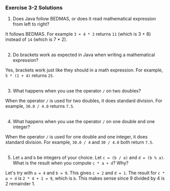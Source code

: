 ### Exercise 3-2 Solutions

1. Does Java follow BEDMAS, or does it read mathematical expression from left to right?

It follows BEDMAS. For example `3 + 4 * 2` returns `11` (which is 3 + 8) instead of `14` (which is 7 * 2).
<br></br>

2. Do brackets work as expected in Java when writing a mathematical expression?

Yes, brackets work just like they should in a math expression. For example, `5 * (1 + 4)` returns `25`.
<br></br>

3. What happens when you use the operator `/` on two doubles?

When the operator `/` is used for two doubles, it does standard division. For example, `30.0 / 4.0` returns `7.5`.
<br></br>

4. What happens when you use the operator `/` on one double and one integer?

When the operator `/` is used for one double and one integer, it does standard division. For example, `30.0 / 4` and `30 / 4.0` both return `7.5`.
<br></br>

5. Let `a` and `b` be integers of your choice. Let `c = (b / a)` and `d = (b % a)`. What is the result when you compute `c * a + d`? Why?

Let's try with `a = 4` and `b = 9`. This gives `c = 2` and `d = 1`. The result for `c * a + d` is `2 * 4 + 1 = 9`, which is `b`. This makes sense since 9 divided by 4 is 2 remainder 1.
